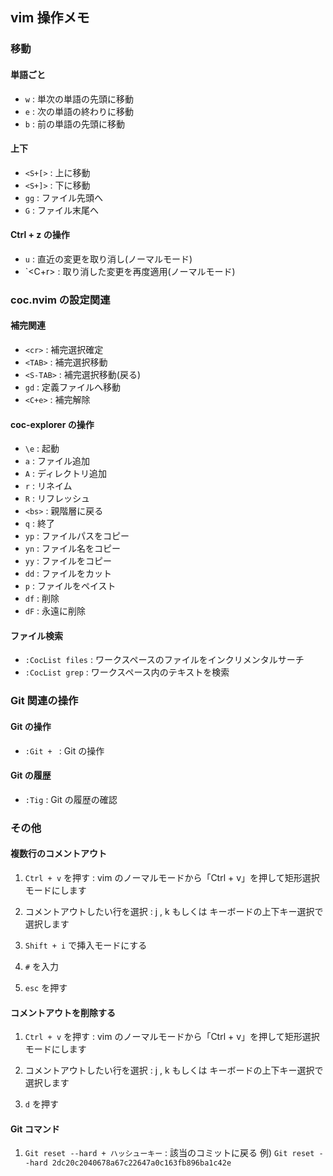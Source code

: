 ## vim 操作メモ

### 移動

#### 単語ごと

- `w` : 単次の単語の先頭に移動
- `e` : 次の単語の終わりに移動
- `b` : 前の単語の先頭に移動

#### 上下

- `<S+[>` : 上に移動
- `<S+]>` : 下に移動
- `gg` : ファイル先頭へ
- `G` : ファイル末尾へ

#### Ctrl + z の操作

- `u` : 直近の変更を取り消し(ノーマルモード)
- `<C+r> : 取り消した変更を再度適用(ノーマルモード)

### coc.nvim の設定関連

#### 補完関連

- `<cr>` : 補完選択確定
- `<TAB>` : 補完選択移動
- `<S-TAB>` : 補完選択移動(戻る)
- `gd` : 定義ファイルへ移動
- `<C+e>` : 補完解除

#### coc-explorer の操作

- `\e` : 起動
- `a` : ファイル追加
- `A` : ディレクトリ追加
- `r` : リネイム
- `R` : リフレッシュ
- `<bs>` : 親階層に戻る
- `q` : 終了
- `yp` : ファイルパスをコピー
- `yn` : ファイル名をコピー
- `yy` : ファイルをコピー
- `dd` : ファイルをカット
- `p` : ファイルをペイスト
- `df` : 削除
- `dF` : 永遠に削除

#### ファイル検索

- `:CocList files` : ワークスペースのファイルをインクリメンタルサーチ
- `:CocList grep` : ワークスペース内のテキストを検索

### Git 関連の操作

#### Git の操作

- `:Git + ` : Git の操作

#### Git の履歴

- `:Tig` : Git の履歴の確認

### その他

#### 複数行のコメントアウト

1. `Ctrl + v` を押す : vim のノーマルモードから「Ctrl + v」を押して矩形選択モードにします

2. コメントアウトしたい行を選択 : j , k もしくは キーボードの上下キー選択で選択します

3. `Shift + i` で挿入モードにする

4. `#` を入力

5. `esc` を押す

#### コメントアウトを削除する

1. `Ctrl + v` を押す : vim のノーマルモードから「Ctrl + v」を押して矩形選択モードにします

2. コメントアウトしたい行を選択 : j , k もしくは キーボードの上下キー選択で選択します

3. `d` を押す

#### Git コマンド

1. `Git reset --hard + ハッシューキー` : 該当のコミットに戻る 例) `Git reset --hard 2dc20c2040678a67c22647a0c163fb896ba1c42e`

